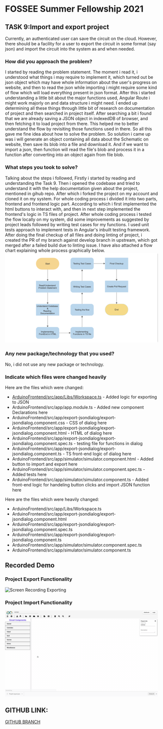 # FOSSEE Summer Fellowship 2021
## TASK 9:Import and export project
Currently, an authenticated user can save the circuit on the cloud. However, there should be a facility for a user to export the circuit in some format (say json) and import the circuit into the system as and when needed.
### How did you approach the problem?
I started by reading the problem statement. The moment i read it, i understood what things i may require to implement it, which turned out be json object which may have whole information about the user's progress on website, and then to read the json while importing i might require some kind of flow which will load everything present in json format. After this i started understanding a little bit about the major functions used, Angular Route i might work majorly on and data structure i might need. I ended up determining all these things through little bit of research on documentation of project and then searched in project itself.
After searching a bit i found that we are already saving a JSON object in indexedDB of browser, and then fetching it to load project from there. This helped me to better understand the flow by revisiting those functions used in there. So all this gave me fine idea about how to solve the problem. So solution i came up was i will generate an object containing all data about the Schematic on website, then save its blob into a file and download it. And if we want to import a json, then function will read the file's blob and process it in a function after converting into an object again from file blob.

### What steps you took to solve?
Talking about the steps i followed, Firstly i started by reading and understanding the Task 9. Then i opened the codebase and tried to understand it with the help documentation given about the project, mentioned in gihub repo. After which i forked the project on my account and cloned it on my system.
For whole coding process i divided it into two parts, frontend and frontend logic part. According to which i first implemented the html buttons to interact with, and then in next step implemented the frontend's logic in TS files of project. After whole coding process i tested the flow locally on my system, did some improvements as suggested by project leads followed by writing test cases for my functions. I used unit tests approach to implement tests in Angular's inbuilt testing framework.
After doing the final checkup of all files and doing linting of project, i created the PR of my branch against develop branch in upstream, which got merged after a failed build due to linting issue. I have also attached a flow chart explaining whole process graphically below.
![Process Flow Chart](assets/images/process.png)

### Any new package/technology that you used?
No, i did not use any new package or technology.

### Indicate which files were changed heavily
Here are the files which were changed:
- [ArduinoFrontend/src/app/Libs/Workspace.ts](https://github.com/frg-fossee/eSim-Cloud/commit/8fbea08aabe1252db21bb23e5e976b124980b475#diff-f83f941141970444d2d77d09c5e931e752d07cbe07011eb4845d1ede6f03f096) - Added logic for exporting to JSON
- ArduinoFrontend/src/app/app.module.ts - Added new component Declarations here
- ArduinoFrontend/src/app/export-jsondialog/export-jsondialog.component.css - CSS of dialog here
- ArduinoFrontend/src/app/export-jsondialog/export-jsondialog.component.html - HTML of dialog here
- ArduinoFrontend/src/app/export-jsondialog/export-jsondialog.component.spec.ts - testing file for functions in dialog
- ArduinoFrontend/src/app/export-jsondialog/export-jsondialog.component.ts - TS front-end logic of dialog here
- ArduinoFrontend/src/app/simulator/simulator.component.html - Added button to import and export here
- ArduinoFrontend/src/app/simulator/simulator.component.spec.ts - Added tests here
- ArduinoFrontend/src/app/simulator/simulator.component.ts - Added front-end logic for handeling button clicks and import JSON function here

Here are the files which were heavily changed:
- ArduinoFrontend/src/app/Libs/Workspace.ts
- ArduinoFrontend/src/app/export-jsondialog/export-jsondialog.component.html
- ArduinoFrontend/src/app/export-jsondialog/export-jsondialog.component.spec.ts
- ArduinoFrontend/src/app/export-jsondialog/export-jsondialog.component.ts
- ArduinoFrontend/src/app/simulator/simulator.component.spec.ts
- ArduinoFrontend/src/app/simulator/simulator.component.ts


## Recorded Demo
### Project Export Functionality
![Screen Recording Exporting](assets/Export.gif)
### Project Import Functionality
![Screen Recording Importing](assets/Import.gif)

## GITHUB LINK:
[GITHUB BRANCH](https://github.com/ikartikgautam/eSim-Cloud/tree/add-import-export)
